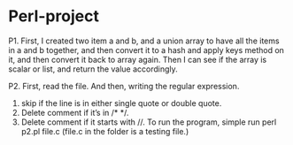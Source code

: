# Perl-project

P1.
First, I created two item a and b, and a union array to have all the items in a and b together, and then convert it to a hash and apply keys method on it, and then convert it back to array again. 
Then I can see if the array is scalar or list, and return the value accordingly.

P2.
First, read the file.
And then, writing the regular expression.
1.	skip if the line is in either single quote or double quote.
2.	Delete comment if it’s in /* */.
3.	Delete comment if it starts with //.
To run the program, simple run perl p2.pl file.c
(file.c in the folder is a testing file.)
